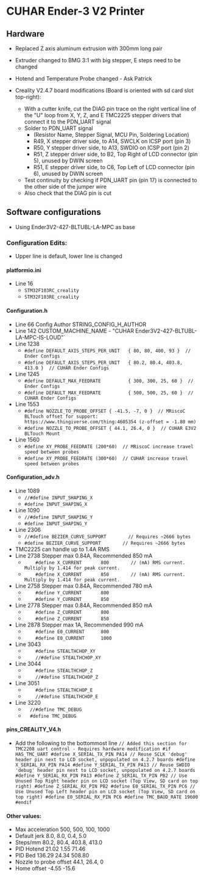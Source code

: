 # CUHAR Ender-3 V2 Printer
## Hardware
- Replaced Z axis aluminum extrusion with 300mm long pair
- Extruder changed to BMG 3:1 with big stepper, E steps need to be changed
- Hotend and Temperature Probe changed - Ask Patrick
  
- Creality V2.4.7 board modifications (Board is oriented with sd card slot top-right):
  - With a cutter knife, cut the DIAG pin trace on the right vertical line of the "U" loop from X, Y, Z, and E TMC2225 stepper drivers that connect it to the PDN_UART signal
  - Solder to PDN_UART signal 
    - (Resistor Name, Stepper Signal, MCU Pin, Soldering Location)
    - R49, X stepper driver side, to A14, SWCLK on ICSP port (pin 3)
    - R50, Y stepper driver side, to A13, SWDIO on ICSP port (pin 2)
    - R51, Z stepper driver side, to B2, Top Right of LCD connector (pin 5), unused by DWIN screen
    - R51, E stepper driver side, to C6, Top Left of LCD connector (pin 6), unused by DWIN screen
  - Test continuity by checking if PDN_UART pin (pin 17) is connected to the other side of the jumper wire
  - Also check that the DIAG pin is cut

## Software configurations
 - Using Ender3V2-427-BLTUBL-LA-MPC as base

### Configuration Edits:
- Upper line is default, lower line is changed

#### platformio.ini
- Line 16
  - `STM32F103RC_creality`
  - `STM32F103RE_creality`

#### Configuration.h
- Line 66 Config Author STRING_CONFIG_H_AUTHOR
- Line 142 CUSTOM_MACHINE_NAME - "CUHAR Ender3V2-427-BLTUBL-LA-MPC-IS-LOUD"`
- Line 1238
  - `#define DEFAULT_AXIS_STEPS_PER_UNIT   { 80, 80, 400, 93 }  // Ender Configs`
  - `#define DEFAULT_AXIS_STEPS_PER_UNIT   { 80.2, 80.4, 403.8, 413.0 }  // CUHAR Ender Configs`
- Line 1245
  - `#define DEFAULT_MAX_FEEDRATE          { 300, 300, 25, 60 }  // Ender Configs`
  - `#define DEFAULT_MAX_FEEDRATE          { 500, 500, 25, 60 }  // CUHAR Ender Configs`
- Line 1553
  - `#define NOZZLE_TO_PROBE_OFFSET { -41.5, -7, 0 }  // MRiscoC BLTouch offset for support: https://www.thingiverse.com/thing:4605354 (z-offset = -1.80 mm)`
  - `#define NOZZLE_TO_PROBE_OFFSET { 44.1, 26.4, 0 }  // CUHAR E3V2 BLTouch Mount`
- Line 1560
  - `#define XY_PROBE_FEEDRATE (200*60)  // MRiscoC increase travel speed between probes`
  - `#define XY_PROBE_FEEDRATE (300*60)  // CUHAR increase travel speed between probes`

#### Configuration_adv.h
  - Line 1089
    - `//#define INPUT_SHAPING_X`
    - `#define INPUT_SHAPING_X`
  - Line 1090
    - `//#define INPUT_SHAPING_Y`
    - `#define INPUT_SHAPING_Y`
  - Line 2306
    - `//#define BEZIER_CURVE_SUPPORT        // Requires ~2666 bytes`
    - `#define BEZIER_CURVE_SUPPORT        // Requires ~2666 bytes`
  - TMC2225 can handle up to 1.4A RMS
  - Line 2738 Stepper max 0.84A, Recommended 850 mA
    - `    #define X_CURRENT       800        // (mA) RMS current. Multiply by 1.414 for peak current.`
    - `    #define X_CURRENT       850        // (mA) RMS current. Multiply by 1.414 for peak current.`
  - Line 2758 Stepper max 0.84A, Recommended 780 mA
    - `    #define Y_CURRENT       800`
    - `    #define Y_CURRENT       850`
  - Line 2778 Stepper max 0.84A, Recommended 850 mA
    - `    #define Z_CURRENT       800`
    - `    #define Z_CURRENT       850`
  - Line 2878 Stepper max 1A, Recommended 990 mA
    - `    #define E0_CURRENT      800`
    - `    #define E0_CURRENT      1000`
  - Line 3043
    - `    #define STEALTHCHOP_XY`
    - `    //#define STEALTHCHOP_XY`
  - Line 3044
    - `    #define STEALTHCHOP_Z`
    - `    //#define STEALTHCHOP_Z`
  - Line 3051
    - `    #define STEALTHCHOP_E`
    - `    //#define STEALTHCHOP_E`
  - Line 3220
    - `  //#define TMC_DEBUG`
    - `  #define TMC_DEBUG`

#### pins_CREALITY_V4.h
 - Add the following to the bottommost line
`
// Added this section for TMC2208 uart control - Requires hardware modification
#if HAS_TMC_UART
#define X_SERIAL_TX_PIN PA14 // Reuse SCLK 'debug' header pin next to LCD socket, unpopulated on 4.2.7 boards
#define X_SERIAL_RX_PIN PA14
#define Y_SERIAL_TX_PIN PA13 // Reuse SWDIO 'debug' header pin next to LCD socket, unpopulated on 4.2.7 boards
#define Y_SERIAL_RX_PIN PA13
#define Z_SERIAL_TX_PIN PB2 // Use Unused Top Right header pin on LCD socket (Top View, SD card on top right)
#define Z_SERIAL_RX_PIN PB2
#define E0_SERIAL_TX_PIN PC6 // Use Unused Top Left header pin on LCD socket (Top View, SD card on top right)
#define E0_SERIAL_RX_PIN PC6
#define TMC_BAUD_RATE 19600
#endif
`

#### Other values:
- Max acceleration 500, 500, 100, 1000
- Default jerk 8.0, 8.0, 0.4, 5.0
- Steps/mm 80.2, 80.4, 403.8, 413.0
- PID Hotend 21.02 1.55 71.46
- PID Bed 136.29 24.34 508.80
- Nozzle to probe offset 44.1, 26.4, 0
- Home offset -4.55 -15.6
